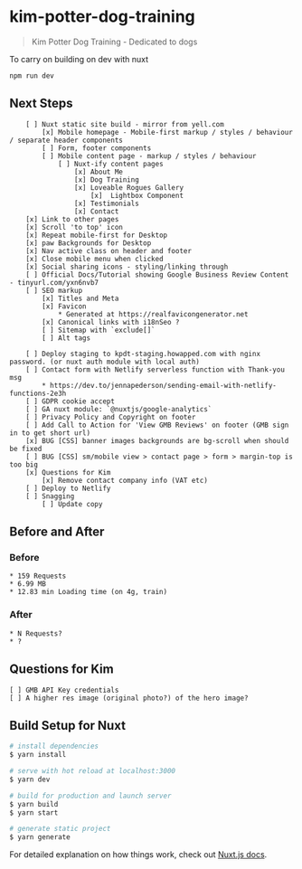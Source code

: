 # kim-potter-dog-training

> Kim Potter Dog Training - Dedicated to dogs

To carry on building on dev with nuxt

    npm run dev

## Next Steps
```
    [ ] Nuxt static site build - mirror from yell.com
        [x] Mobile homepage - Mobile-first markup / styles / behaviour / separate header components
        [ ] Form, footer components
        [ ] Mobile content page - markup / styles / behaviour
            [ ] Nuxt-ify content pages
                [x] About Me
                [x] Dog Training
                [x] Loveable Rogues Gallery
                    [x]  Lightbox Component
                [x] Testimonials
                [x] Contact
    [x] Link to other pages
    [x] Scroll 'to top' icon
    [x] Repeat mobile-first for Desktop
    [x] paw Backgrounds for Desktop
    [x] Nav active class on header and footer
    [x] Close mobile menu when clicked
    [x] Social sharing icons - styling/linking through
    [ ] Official Docs/Tutorial showing Google Business Review Content - tinyurl.com/yxn6nvb7
    [ ] SEO markup
        [x] Titles and Meta 
        [x] Favicon
            * Generated at https://realfavicongenerator.net
        [x] Canonical links with i18nSeo ?
        [ ] Sitemap with `exclude[]`
        [ ] Alt tags

    [ ] Deploy staging to kpdt-staging.howapped.com with nginx password. (or nuxt auth module with local auth)
    [ ] Contact form with Netlify serverless function with Thank-you msg
        * https://dev.to/jennapederson/sending-email-with-netlify-functions-2e3h
    [ ] GDPR cookie accept
    [ ] GA nuxt module: `@nuxtjs/google-analytics`
    [ ] Privacy Policy and Copyright on footer
    [ ] Add Call to Action for 'View GMB Reviews' on footer (GMB sign in to get short url)
    [x] BUG [CSS] banner images backgrounds are bg-scroll when should be fixed
    [ ] BUG [CSS] sm/mobile view > contact page > form > margin-top is too big
    [x] Questions for Kim
        [x] Remove contact company info (VAT etc)
    [ ] Deploy to Netlify
    [ ] Snagging
        [ ] Update copy
```
## Before and After

### Before
    * 159 Requests
    * 6.99 MB
    * 12.83 min Loading time (on 4g, train)

### After
    * N Requests?
    * ?

## Questions for Kim
```
[ ] GMB API Key credentials
[ ] A higher res image (original photo?) of the hero image?
```

## Build Setup for Nuxt

``` bash
# install dependencies
$ yarn install

# serve with hot reload at localhost:3000
$ yarn dev

# build for production and launch server
$ yarn build
$ yarn start

# generate static project
$ yarn generate
```

For detailed explanation on how things work, check out [Nuxt.js docs](https://nuxtjs.org).
